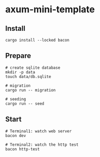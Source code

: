 # axum-mini-template

## Install

```shell
cargo install --locked bacon
```

## Prepare

```shell
# create sqlite database
mkdir -p data
touch data/db.sqlite

# migration
cargo run -- migration

# seeding
cargo run -- seed
```

## Start

```shell
# Terminal1: watch web server
bacon dev

# Terminal2: watch the http test
bacon http-test
```

